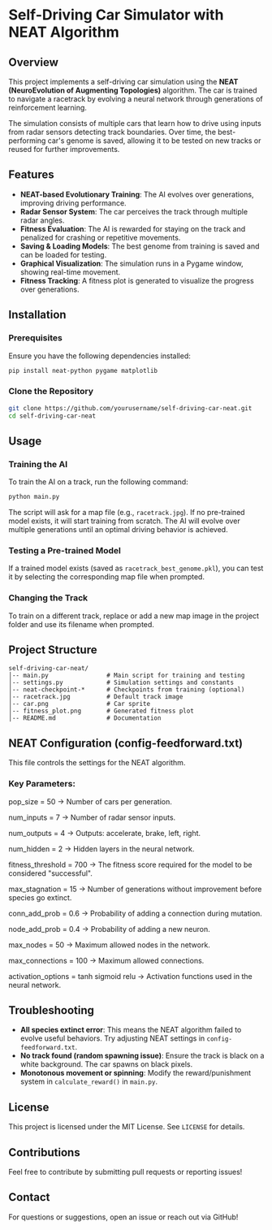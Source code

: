 # Self-Driving Car Simulator with NEAT Algorithm

## Overview
This project implements a self-driving car simulation using the **NEAT (NeuroEvolution of Augmenting Topologies)** algorithm. The car is trained to navigate a racetrack by evolving a neural network through generations of reinforcement learning.

The simulation consists of multiple cars that learn how to drive using inputs from radar sensors detecting track boundaries. Over time, the best-performing car's genome is saved, allowing it to be tested on new tracks or reused for further improvements.

## Features
- **NEAT-based Evolutionary Training**: The AI evolves over generations, improving driving performance.
- **Radar Sensor System**: The car perceives the track through multiple radar angles.
- **Fitness Evaluation**: The AI is rewarded for staying on the track and penalized for crashing or repetitive movements.
- **Saving & Loading Models**: The best genome from training is saved and can be loaded for testing.
- **Graphical Visualization**: The simulation runs in a Pygame window, showing real-time movement.
- **Fitness Tracking**: A fitness plot is generated to visualize the progress over generations.

## Installation
### Prerequisites
Ensure you have the following dependencies installed:

```bash
pip install neat-python pygame matplotlib
```

### Clone the Repository
```bash
git clone https://github.com/yourusername/self-driving-car-neat.git
cd self-driving-car-neat
```

## Usage
### Training the AI
To train the AI on a track, run the following command:

```bash
python main.py
```

The script will ask for a map file (e.g., `racetrack.jpg`). If no pre-trained model exists, it will start training from scratch. The AI will evolve over multiple generations until an optimal driving behavior is achieved.

### Testing a Pre-trained Model
If a trained model exists (saved as `racetrack_best_genome.pkl`), you can test it by selecting the corresponding map file when prompted.

### Changing the Track
To train on a different track, replace or add a new map image in the project folder and use its filename when prompted.

## Project Structure
```
self-driving-car-neat/
│-- main.py                # Main script for training and testing
│-- settings.py            # Simulation settings and constants
│-- neat-checkpoint-*      # Checkpoints from training (optional)
│-- racetrack.jpg          # Default track image
│-- car.png                # Car sprite
│-- fitness_plot.png       # Generated fitness plot
│-- README.md              # Documentation
```

## NEAT Configuration (config-feedforward.txt)

This file controls the settings for the NEAT algorithm.

### Key Parameters:

pop_size = 50 → Number of cars per generation.

num_inputs = 7 → Number of radar sensor inputs.

num_outputs = 4 → Outputs: accelerate, brake, left, right.

num_hidden = 2 → Hidden layers in the neural network.

fitness_threshold = 700 → The fitness score required for the model to be considered "successful".

max_stagnation = 15 → Number of generations without improvement before species go extinct.

conn_add_prob = 0.6 → Probability of adding a connection during mutation.

node_add_prob = 0.4 → Probability of adding a new neuron.

max_nodes = 50 → Maximum allowed nodes in the network.

max_connections = 100 → Maximum allowed connections.

activation_options = tanh sigmoid relu → Activation functions used in the neural network.

## Troubleshooting
- **All species extinct error**: This means the NEAT algorithm failed to evolve useful behaviors. Try adjusting NEAT settings in `config-feedforward.txt`.
- **No track found (random spawning issue)**: Ensure the track is black on a white background. The car spawns on black pixels.
- **Monotonous movement or spinning**: Modify the reward/punishment system in `calculate_reward()` in `main.py`.

## License
This project is licensed under the MIT License. See `LICENSE` for details.

## Contributions
Feel free to contribute by submitting pull requests or reporting issues!

## Contact
For questions or suggestions, open an issue or reach out via GitHub!

